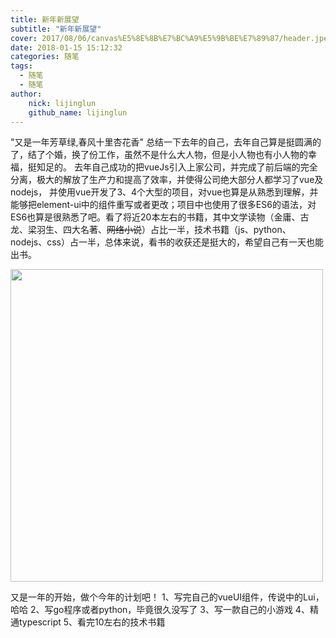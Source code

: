 ```yaml
---
title: 新年新展望
subtitle: "新年新展望"
cover: 2017/08/06/canvas%E5%8E%8B%E7%BC%A9%E5%9B%BE%E7%89%87/header.jpeg
date: 2018-01-15 15:12:32
categories: 随笔
tags:
  - 随笔
  - 随笔
author:
    nick: lijinglun
    github_name: lijinglun
---
```


"又是一年芳草绿,春风十里杏花香"
总结一下去年的自己，去年自己算是挺圆满的了，结了个婚，换了份工作，虽然不是什么大人物，但是小人物也有小人物的幸福，挺知足的。
去年自己成功的把vueJs引入上家公司，并完成了前后端的完全分离，极大的解放了生产力和提高了效率，并使得公司绝大部分人都学习了vue及nodejs，
并使用vue开发了3、4个大型的项目，对vue也算是从熟悉到理解，并能够把element-ui中的组件重写或者更改；项目中也使用了很多ES6的语法，对
ES6也算是很熟悉了吧。看了将近20本左右的书籍，其中文学读物（金庸、古龙、梁羽生、四大名著、~~网络小说~~）占比一半，技术书籍（js、python、nodejs、css）占一半，总体来说，看书的收获还是挺大的，希望自己有一天也能出书。

<img src="1.jpeg" width="500px">

又是一年的开始，做个今年的计划吧！
1、写完自己的vueUI组件，传说中的Lui，哈哈
2、写go程序或者python，毕竟很久没写了
3、写一款自己的小游戏
4、精通typescript
5、看完10左右的技术书籍
